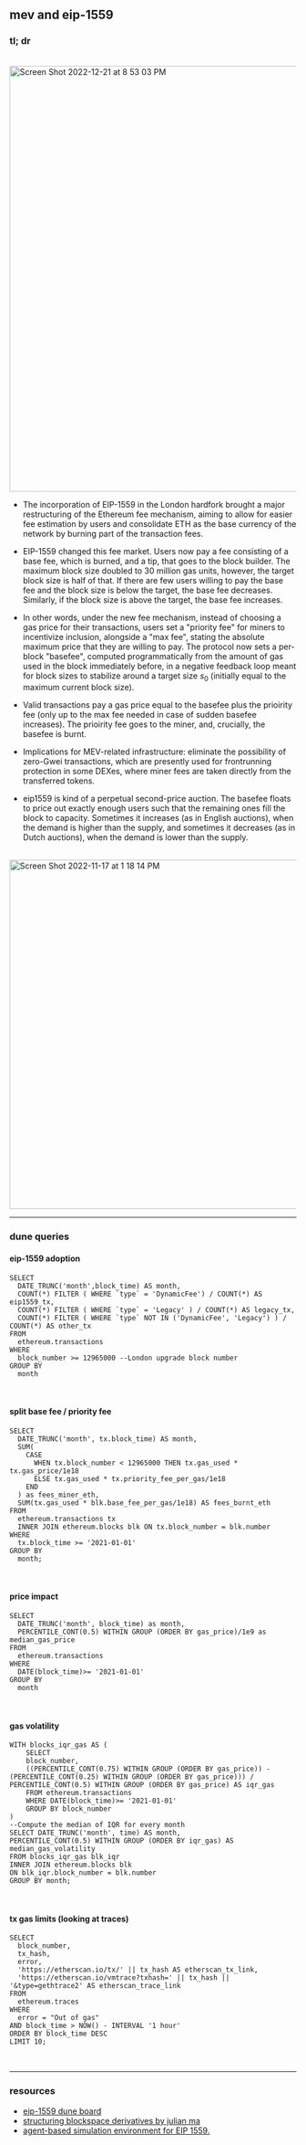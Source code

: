 ## mev and eip-1559


### tl; dr

<br>

<img width="746" alt="Screen Shot 2022-12-21 at 8 53 03 PM" src="https://user-images.githubusercontent.com/1130416/209059634-7d8384b2-4198-4406-8880-3b35a4d54d4d.png">

  <br>
  


- The incorporation of EIP-1559 in the London hardfork brought a major restructuring of the Ethereum fee mechanism, aiming to allow for easier 
fee estimation by users and consolidate ETH as the base currency of the network by burning part of the transaction fees. 

- EIP-1559 changed this fee market. Users now pay a fee consisting of a base fee, which is burned, and a tip, that goes to the block builder.
The maximum block size doubled to 30 million gas units, however, the target block size is half of that. If there are few users willing to pay the base fee and the block size is below the target, the base fee decreases. Similarly, if the block size is above the target, the base fee increases.

- In other words, under the new fee mechanism, instead of choosing a gas price for their transactions, users set a "priority fee" for miners to incentivize inclusion, alongside a "max fee", stating the absolute maximum price that they are willing to pay. The protocol now sets a per-block "basefee", computed programmatically from the amount of gas used in the block immediately before, in a negative feedback loop meant for block sizes to stabilize around a target size $s_0$ (initially equal to the maximum current block size). 

- Valid transactions pay a gas price equal to the basefee plus the prioirity fee (only up to the max fee needed in case of sudden basefee increases). The prioirity fee goes to the miner, and, crucially, the basefee is burnt.

- Implications for MEV-related infrastructure: eliminate the possibility of zero-Gwei transactions, which are presently used for frontrunning 
protection in some DEXes, where miner fees are taken directly from the transferred tokens. 

- eip1559 is kind of a perpetual second-price auction. The basefee floats to price out exactly enough users such that the remaining ones fill the block to capacity. Sometimes it increases (as in English auctions), when the demand is higher than the supply, and sometimes it decreases (as in Dutch auctions), when the demand is lower than the supply.

<br>

  <img width="612" alt="Screen Shot 2022-11-17 at 1 18 14 PM" src="https://user-images.githubusercontent.com/1130416/202561827-69afafa9-7f44-438b-babf-f823b7ac7ee1.png">



<br>

---

### dune queries 
  
#### eip-1559 adoption  
  
```
SELECT
  DATE_TRUNC('month',block_time) AS month,
  COUNT(*) FILTER ( WHERE `type` = 'DynamicFee') / COUNT(*) AS eip1559_tx,
  COUNT(*) FILTER ( WHERE `type` = 'Legacy' ) / COUNT(*) AS legacy_tx,
  COUNT(*) FILTER ( WHERE `type` NOT IN ('DynamicFee', 'Legacy') ) / COUNT(*) AS other_tx
FROM
  ethereum.transactions
WHERE
  block_number >= 12965000 --London upgrade block number
GROUP BY
  month  
```
  
<br>

#### split base fee / priority fee

```
SELECT
  DATE_TRUNC('month', tx.block_time) AS month,
  SUM(
    CASE
      WHEN tx.block_number < 12965000 THEN tx.gas_used * tx.gas_price/1e18
      ELSE tx.gas_used * tx.priority_fee_per_gas/1e18
    END
  ) as fees_miner_eth,
  SUM(tx.gas_used * blk.base_fee_per_gas/1e18) AS fees_burnt_eth
FROM
  ethereum.transactions tx
  INNER JOIN ethereum.blocks blk ON tx.block_number = blk.number
WHERE
  tx.block_time >= '2021-01-01'
GROUP BY
  month;

```
  
  
<br>

#### price impact

```
SELECT
  DATE_TRUNC('month', block_time) as month,
  PERCENTILE_CONT(0.5) WITHIN GROUP (ORDER BY gas_price)/1e9 as median_gas_price 
FROM
  ethereum.transactions
WHERE
  DATE(block_time)>= '2021-01-01'
GROUP BY
  month
````

<br>

#### gas volatility

```
WITH blocks_iqr_gas AS (
    SELECT 
    block_number,
    ((PERCENTILE_CONT(0.75) WITHIN GROUP (ORDER BY gas_price)) - (PERCENTILE_CONT(0.25) WITHIN GROUP (ORDER BY gas_price))) / PERCENTILE_CONT(0.5) WITHIN GROUP (ORDER BY gas_price) AS iqr_gas 
    FROM ethereum.transactions 
    WHERE DATE(block_time)>= '2021-01-01'
    GROUP BY block_number
)
--Compute the median of IQR for every month
SELECT DATE_TRUNC('month', time) AS month,
PERCENTILE_CONT(0.5) WITHIN GROUP (ORDER BY iqr_gas) AS median_gas_volatility
FROM blocks_iqr_gas blk_iqr
INNER JOIN ethereum.blocks blk
ON blk_iqr.block_number = blk.number
GROUP BY month;

```

<br>

#### tx gas limits (looking at traces)

```
SELECT
  block_number,
  tx_hash,
  error,
  'https://etherscan.io/tx/' || tx_hash AS etherscan_tx_link,
  'https://etherscan.io/vmtrace?txhash=' || tx_hash || '&type=gethtrace2' AS etherscan_trace_link
FROM
  ethereum.traces
WHERE
  error = "Out of gas"
AND block_time > NOW() - INTERVAL '1 hour'
ORDER BY block_time DESC
LIMIT 10;
```


<br>
  
----
  
### resources

- [eip-1559 dune board](https://dune.com/barnabe/EIP1559)
- [structuring blockspace derivatives by julian ma](https://mirror.xyz/0x03c29504CEcCa30B93FF5774183a1358D41fbeB1/WKa3GFC03uY34d2MufTyD0c595xVRUEZi9RNG-dHNKs)
- [agent-based simulation environment for EIP 1559.](https://github.com/ethereum/abm1559)
